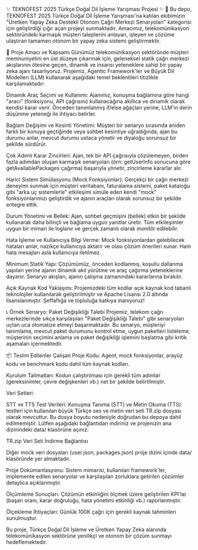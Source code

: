 ✨ TEKNOFEST 2025 Türkçe Doğal Dil İşleme Yarışması Projesi ✨
🚀 Bu depo, TEKNOFEST 2025 Türkçe Doğal Dil İşleme Yarışması'na katılan ekibimizin "Üretken Yapay Zeka Destekli Otonom Çağrı Merkezi Senaryoları" kategorisi için geliştirdiği çığır açan projeyi sunmaktadır. Amacımız, telekomünikasyon sektöründeki karmaşık müşteri taleplerini anlayan, işleyen ve çözüme ulaştıran tamamen otonom bir yapay zeka sistemi geliştirmektir.

🎯 Proje Amacı ve Kapsamı
Günümüz telekomünikasyon sektöründe müşteri memnuniyetini en üst düzeye çıkarmak için, geleneksel statik çağrı merkezi akışlarının ötesine geçen, dinamik ve insansı yeteneklere sahip bir yapay zeka ajanı tasarlıyoruz. Projemiz, Agentic Framework'ler ve Büyük Dil Modelleri (LLM) kullanarak aşağıdaki temel beklentileri titizlikle karşılamaktadır:

Dinamik Araç Seçimi ve Kullanımı: Ajanımız, konuşma bağlamına göre hangi "aracı" (fonksiyonu, API çağrısını) kullanacağına akıllıca ve dinamik olarak kendisi karar verir. Önceden tanımlanmış if/else ağaçları yerine, LLM'in derin düşünme yeteneği ile ihtiyacı belirler.

Bağlam Değişimi ve Kesinti Yönetimi: Müşteri bir senaryo sırasında aniden farklı bir konuya geçtiğinde veya sohbet kesintiye uğradığında, ajan bu durumu anlar, mevcut durumu ustaca yönetir ve diyaloğu sorunsuz bir şekilde sürdürür.

Çok Adımlı Karar Zincirleri: Ajan, tek bir API çağrısıyla çözülemeyen, birden fazla adımdan oluşan karmaşık senaryoları (örn: getUserInfo sonucuna göre getAvailablePackages çağırma) başarıyla yönetir, zincirleme kararlar alır.

Harici Sistem Simülasyonu (Mock Fonksiyonlar): Gerçekçi bir çağrı merkezi deneyimi sunmak için müşteri veritabanı, faturalama sistemi, paket kataloğu gibi "arka uç sistemlerle" etkileşimi simüle eden kendi "mock" fonksiyonlarımızı geliştirdik ve ajanın araçları olarak sorunsuz bir şekilde entegre ettik.

Durum Yönetimi ve Bellek: Ajan, sohbet geçmişini (bellek) etkin bir şekilde kullanarak daha bilinçli ve bağlama uygun yanıtlar üretir. Tüm etkileşimler uygun bir mimari ile loglanır ve gerçek zamanlı olarak monitör edilebilir.

Hata İşleme ve Kullanıcıya Bilgi Verme: Mock fonksiyonlardan gelebilecek hataları anlar, nazikçe kullanıcıya aktarır ve olası çözüm önerileri sunar. Ham hata mesajları asla kullanıcıya iletilmez.

Minimum Statik Yapı: Çözümümüz, önceden kodlanmış, koşullu dallanma yapıları yerine ajanın dinamik akıl yürütme ve araç çağırma yeteneklerine dayanır. Senaryo akışları, ajanın çalışma zamanındaki kararlarına bırakılır.

Açık Kaynak Kod Yaklaşımı: Projemizdeki tüm kodlar açık kaynak kod tabanlı teknolojiler kullanılarak geliştirilmiştir ve Apache Lisansı 2.0 altında lisanslanmıştır. Şeffaflığa ve topluluğa katkıya inanıyoruz!

📞 Örnek Senaryo: Paket Değişikliği Talebi
Projemiz, telekom çağrı merkezlerinde sıkça karşılaşılan "Paket Değişikliği Talebi" gibi senaryoları uçtan uca otomatize etmeyi başarmaktadır. Bu senaryo, müşteriyi tanımlama, mevcut paket durumunu kontrol etme, uygun paketleri listeleme, müşterinin seçimini anlama ve paket değişikliği işlemini başlatma gibi kritik aşamaları içermektedir.

📦 Teslim Edilenler
Çalışan Proje Kodu: Agent, mock fonksiyonlar, arayüz kodu ve benchmark kodu dahil tüm kaynak kodları.

Kurulum Talimatları: Kodun çalıştırılması için gerekli tüm adımlar (gereksinimler, çevre değişkenleri vb.) net bir şekilde belirtilmiştir.

Veri Setleri:

STT ve TTS Test Verileri: Konuşma Tanıma (STT) ve Metin Okuma (TTS) testleri için kullanılan büyük Türkçe ses ve metin veri seti TR.zip dosyası olarak mevcuttur. Bu dosya boyutu nedeniyle doğrudan bu depoya dahil edilmemiştir. Lütfen aşağıdaki bağlantıdan indiriniz ve projenizin ana dizinindeki data/ klasörüne açınız:

TR.zip Veri Seti İndirme Bağlantısı

Diğer mock veri dosyaları (user.json, packages.json) proje dizini içinde data/ klasöründe yer almaktadır.

Proje Dokümantasyonu: Sistem mimarisi, kullanılan framework'ler, implemente edilen senaryolar ve karşılaşılan zorluklara getirilen çözümler detaylıca açıklanmıştır.

Ölçümleme Sonuçları: Çözümün etkinliğini ölçmek üzere geliştirilen KPI'lar (başarı oranı, karar doğruluğu, hata yönetimi etkinliği vb.) raporlanmıştır.

Ölçekleme İhtiyaçları: Günlük 100K çağrı için gerekli kaynak tahminleri sunulmuştur.

Bu proje, Türkçe Doğal Dil İşleme ve Üretken Yapay Zeka alanında telekomünikasyon sektörüne yenilikçi ve otonom bir çözüm sunmayı hedeflemektedir.